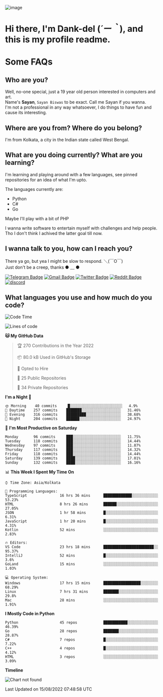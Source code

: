![image](https://user-images.githubusercontent.com/63096193/125182844-29f20800-e22f-11eb-8dc9-b0f2d29647bb.png)

# **Hi there, I'm Dank-del (*´ー｀*), and this is my profile readme.**
<!--  [![Profile views](https://gpvc.arturio.dev/dank-del)](https://github.com/dank-del) -->
# Some FAQs

## **Who are you?**

Well, no-one special, just a 19 year old person interested in computers and art. \
Name's **Sayan**, `Sayan Biswas` to be exact. Call me Sayan if you wanna. \
I'm not a professional in any way whatsoever, I do things to have fun and cause its interesting.

## **Where are you from? Where do you belong?**

I'm from Kolkata, a city in the Indian state called West Bengal.

## **What are you doing currently? What are you learning?**

I'm learning and playing around with a few languages, see pinned repositories for an idea of what I'm upto.

The languages currently are:

- Python
- C#
- Go

Maybe I'll play with a bit of PHP

I wanna write software to entertain myself with challenges and help people. \
Tho I don't think I achived the latter goal till now.

<!--## **Eww, I see a weeb profile.**

Can't help it, it's the best way to hide my face on this account
> Why do people hate weebs .-.

## **Cool, what more interests you?**

My interests are quite, weird. They're scattered all over the place. \
I've been fascinated by music and have studied it since the age of 6, I've performed on stage and on air but yeah now I've been away from that. I specialize in key instruments. \
Another thing that interests me is Media Production, aka, working with audio, video and broadcasting media.

> I just like art in general. also feeds the reason of me being obsessed with Japanese drawings (⋟ ﹏ ⋞)-->

## **I wanna talk to you, how can I reach you?**

There ya go, but yea I might be slow to respond. ＼(￣O￣) \
Just don't be a creep, thanks ● ﹏ ●

[![Telegram Badge](https://img.shields.io/badge/-dank_as_fuck-1ca0f1?style=flat-square&logo=telegram&logoColor=white&link=https://t.me/dank_as_fuck)](https://t.me/dank_as_fuck)
[![Gmail Badge](https://img.shields.io/badge/-chizuru@kanojo.tk-c14438?style=flat-square&logo=Gmail&logoColor=white&link=mailto:chizuru@kanojo.tk)](mailto:chizuru@kanojo.tk)
[![Twitter Badge](https://img.shields.io/twitter/follow/TheDankDel?style=social)](https://twitter.com/TheDankDel)
[![Reddit Badge](https://img.shields.io/reddit/user-karma/combined/dank_as_fuck_?style=social)](https://www.reddit.com/user/dank_as_fuck_/)
[![discord](https://discord-md-badge.vercel.app/api/shield/506536929152466945?style=social)](https://discordapp.com/users/506536929152466945)

## **What languages you use and how much do you code?**

<!--START_SECTION:waka-->
![Code Time](http://img.shields.io/badge/Code%20Time-681%20hrs%2053%20mins-blue)

![Lines of code](https://img.shields.io/badge/From%20Hello%20World%20I%27ve%20Written-827%20Thousand%20lines%20of%20code-blue)

**🐱 My GitHub Data** 

> 🏆 270 Contributions in the Year 2022
 > 
> 📦 80.0 kB Used in GitHub's Storage 
 > 
> 💼 Opted to Hire
 > 
> 📜 25 Public Repositories 
 > 
> 🔑 34 Private Repositories  
 > 
**I'm a Night 🦉** 

```text
🌞 Morning    40 commits     █░░░░░░░░░░░░░░░░░░░░░░░░   4.9% 
🌆 Daytime    257 commits    ███████░░░░░░░░░░░░░░░░░░   31.46% 
🌃 Evening    316 commits    █████████░░░░░░░░░░░░░░░░   38.68% 
🌙 Night      204 commits    ██████░░░░░░░░░░░░░░░░░░░   24.97%

```
📅 **I'm Most Productive on Saturday** 

```text
Monday       96 commits     ███░░░░░░░░░░░░░░░░░░░░░░   11.75% 
Tuesday      118 commits    ███░░░░░░░░░░░░░░░░░░░░░░   14.44% 
Wednesday    97 commits     ███░░░░░░░░░░░░░░░░░░░░░░   11.87% 
Thursday     117 commits    ███░░░░░░░░░░░░░░░░░░░░░░   14.32% 
Friday       118 commits    ███░░░░░░░░░░░░░░░░░░░░░░   14.44% 
Saturday     139 commits    ████░░░░░░░░░░░░░░░░░░░░░   17.01% 
Sunday       132 commits    ████░░░░░░░░░░░░░░░░░░░░░   16.16%

```


📊 **This Week I Spent My Time On** 

```text
⌚︎ Time Zone: Asia/Kolkata

💬 Programming Languages: 
TypeScript               16 hrs 36 mins      █████████████░░░░░░░░░░░░   53.23% 
HTML                     8 hrs 26 mins       ██████░░░░░░░░░░░░░░░░░░░   27.05% 
JSON                     1 hr 58 mins        █░░░░░░░░░░░░░░░░░░░░░░░░   6.31% 
JavaScript               1 hr 20 mins        █░░░░░░░░░░░░░░░░░░░░░░░░   4.31% 
Kotlin                   52 mins             ░░░░░░░░░░░░░░░░░░░░░░░░░   2.83%

🔥 Editors: 
VS Code                  23 hrs 18 mins      ███████████████████████░░   95.37% 
IntelliJ                 52 mins             █░░░░░░░░░░░░░░░░░░░░░░░░   3.6% 
GoLand                   15 mins             ░░░░░░░░░░░░░░░░░░░░░░░░░   1.03%

💻 Operating System: 
Windows                  17 hrs 15 mins      █████████████████░░░░░░░░   68.29% 
Linux                    7 hrs 31 mins       ███████░░░░░░░░░░░░░░░░░░   29.8% 
Mac                      28 mins             ░░░░░░░░░░░░░░░░░░░░░░░░░   1.91%

```

**I Mostly Code in Python** 

```text
Python                   45 repos            ███████████░░░░░░░░░░░░░░   46.39% 
Go                       28 repos            ███████░░░░░░░░░░░░░░░░░░   28.87% 
C#                       7 repos             █░░░░░░░░░░░░░░░░░░░░░░░░   7.22% 
C++                      4 repos             █░░░░░░░░░░░░░░░░░░░░░░░░   4.12% 
HTML                     3 repos             ░░░░░░░░░░░░░░░░░░░░░░░░░   3.09%

```


**Timeline**

![Chart not found](https://raw.githubusercontent.com/Dank-del/Dank-del/main/charts/bar_graph.png) 


 Last Updated on 15/08/2022 07:48:58 UTC
<!--END_SECTION:waka-->

<!--## **Can I stalk your spotify?**

Um sure.

![OwO Spotify](https://spotify-recently-played-readme.vercel.app/api?user=31fdrsslnr7nvq4ytqwtw7c4rxfm&count=5)-->
